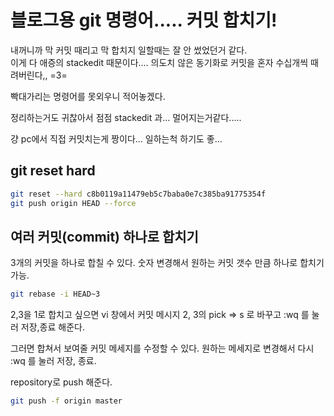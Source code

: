 # 블로그용 git 명령어..... 커밋 합치기!

내꺼니까 막 커밋 때리고 막 합치지 일할때는 잘 안 썼었던거 같다.  
이게 다 애증의 stackedit 때문이다....  의도치 않은 동기화로 커밋을 혼자 수십개씩 때려버린다,, =3=  

빡대가리는 명령어를 못외우니 적어놓겠다.

정리하는거도 귀찮아서 점점 stackedit 과... 멀어지는거같다.....

걍 pc에서 직접 커밋치는게 짱이다... 일하는척 하기도 좋...

## git reset hard

```sh
git reset --hard c8b0119a11479eb5c7baba0e7c385ba91775354f 
git push origin HEAD --force
```

## 여러 커밋(commit) 하나로 합치기

3개의 커밋을 하나로 합칠 수 있다. 숫자 변경해서 원하는 커밋 갯수 만큼 하나로 합치기 가능.

```sh
git rebase -i HEAD~3
```

2,3을 1로 합치고 싶으면 vi 창에서 커밋 메시지 2, 3의 pick => s 로 바꾸고 :wq 를 눌러 저장,종료 해준다.

그러면 합쳐서 보여줄 커밋 메세지를 수정할 수 있다. 원하는 메세지로 변경해서 다시 :wq 를 눌러 저장, 종료.

repository로 push 해준다.

```sh
git push -f origin master
```

